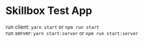 # Skillbox Test App

run client: `yarn start` or `npm run start`\
run server: `yarn start:server` or `npm run start:server`
